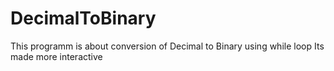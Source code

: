 # DecimalToBinary
This programm is about conversion of Decimal to Binary using while loop
Its made more interactive
